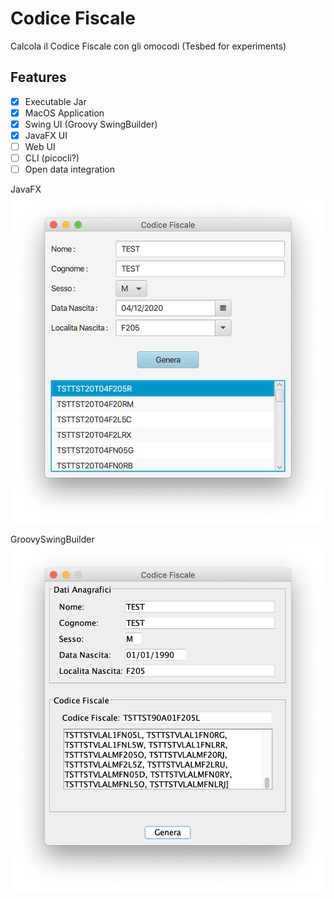 # Codice Fiscale
Calcola il Codice Fiscale con gli omocodi (Tesbed for experiments)

## Features
- [x] Executable Jar
- [x] MacOS Application 
- [x] Swing UI (Groovy SwingBuilder)
- [x] JavaFX UI
- [ ] Web UI
- [ ] CLI (picocli?)
- [ ] Open data integration

JavaFX
![screenshot](img/app_fx.png)

GroovySwingBuilder
![screenshot](img/app_groovy.png)
